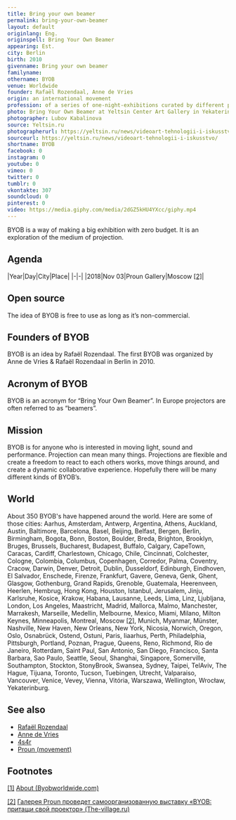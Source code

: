 ```yaml
---
title: Bring your own beamer
permalink: bring-your-own-beamer
layout: default
originlang: Eng.
originspell: Bring Your Own Beamer
appearing: Est.
city: Berlin
birth: 2010
givenname: Bring your own beamer
familyname:
othername: BYOB
venue: Worldwide
founder: Rafaël Rozendaal, Anne de Vries
origin: an international movement
profession: of a series of one-night-exhibitions curated by different people around the world
photo: Bring Your Own Beamer at Yeltsin Center Art Gallery in Yekaterinbur in 2017
photographer: Lubov Kabalinova
source: Yeltsin.ru
photographerurl: https://yeltsin.ru/news/videoart-tehnologii-i-iskusstvo/
sourceurl: https://yeltsin.ru/news/videoart-tehnologii-i-iskusstvo/
shortname: BYOB
facebook: 0
instagram: 0
youtube: 0
vimeo: 0
twitter: 0
tumblr: 0
vkontakte: 307
soundcloud: 0
pinterest: 0
video: https://media.giphy.com/media/2dGZ5kHU4YXcc/giphy.mp4
---
```


BYOB is a way of making a big exhibition with zero budget. It is an exploration of the medium of projection.

## Agenda

|Year|Day|City|Place|
|-|-|
|2018|Nov 03|Proun Gallery|Moscow <span id="a2">[\[2\]](#f2)</span>|

## Open source

The idea of BYOB is free to use as long as it’s non-commercial.

## Founders of BYOB

BYOB is an idea by Rafaël Rozendaal.
The first BYOB was organized by Anne de Vries & Rafaël Rozendaal in Berlin in 2010.

## Acronym of BYOB

BYOB is an acronym for “Bring Your Own Beamer”. In Europe projectors are often referred to as “beamers”.

## Mission

BYOB is for anyone who is interested in moving light, sound and performance. Projection can mean many things. Projections are flexible and create a freedom to react to each others works, move things around, and create a dynamic collaborative experience. Hopefully there will be many different kinds of BYOB’s.

## World

About 350 BYOB's have happened around the world.
Here are some of those cities: Aarhus, Amsterdam, Antwerp, Argentina, Athens, Auckland, Austin, Baltimore, Barcelona, Basel, Beijing, Belfast, Bergen, Berlin, Birmingham, Bogota, Bonn, Boston, Boulder, Breda, Brighton, Brooklyn, Bruges, Brussels, Bucharest, Budapest, Buffalo, Calgary, CapeTown, Caracas, Cardiff, Charlestown, Chicago, Chile, Cincinnati, Colchester, Cologne, Colombia, Columbus, Copenhagen, Corredor, Palma, Coventry, Cracow, Darwin, Denver, Detroit, Dublin, Dusseldorf, Edinburgh, Eindhoven, El Salvador, Enschede, Firenze, Frankfurt, Gavere, Geneva, Genk, Ghent, Glasgow, Gothenburg, Grand Rapids, Grenoble, Guatemala, Heerenveen, Heerlen, Hembrug, Hong Kong, Houston, Istanbul, Jerusalem, Jinju, Karlsruhe, Kosice, Krakow, Habana, Lausanne, Leeds, Lima, Linz, Ljubljana, London, Los Angeles, Maastricht, Madrid, Mallorca, Malmo, Manchester, Marrakesh, Marseille, Medellin, Melbourne, Mexico, Miami, Milano, Milton Keynes, Minneapolis, Montreal, Moscow <span id="a2">[\[2\]](#f2)</span>, Munich, Myanmar, Münster, Nashville, New Haven, New Orleans, New York, Nicosia, Norwich, Oregon, Oslo, Osnabrück, Ostend, Ostuni, Paris, Iiaarhus, Perth, Philadelphia, Pittsburgh, Portland, Poznan, Prague, Queens, Reno, Richmond, Rio de Janeiro, Rotterdam, Saint Paul, San Antonio, San Diego, Francisco, Santa Barbara, Sao Paulo, Seattle, Seoul, Shanghai, Singapore, Somerville, Southampton, Stockton, StonyBrook, Swansea, Sydney, Taipei, TelAviv, The Hague, Tijuana, Toronto, Tucson, Tuebingen, Utrecht, Valparaiso, Vancouver, Venice, Vevey, Vienna, Vitória, Warszawa, Wellington, Wrocław, Yekaterinburg.

## See also

+ [Rafaël Rozendaal](rozendaal-rafael)
+ [Anne de Vries](vries-anne-de)
+ [4s4r](4s4r)
+ [Proun (movement)](proun-movement)

## Footnotes

[[1]](#a1) <span id="f1"></span> [About (Byobworldwide.com)](http://www.byobworldwide.com/)

[[2]](#a2) <span id="f2"></span> [Галерея Proun проведет самоорганизованную выставку «BYOB: притащи свой проектор» (The-village.ru)](https://www.the-village.ru/village/weekend/wknd-news/330561-bring-your-own-beamer)
